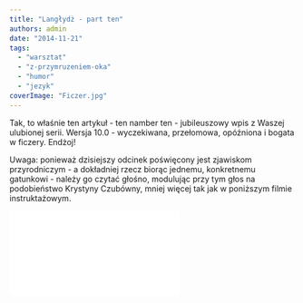 ```yaml
---
title: "Langłydż - part ten"
authors: admin
date: "2014-11-21"
tags:
  - "warsztat"
  - "z-przymruzeniem-oka"
  - "humor"
  - "jezyk"
coverImage: "Ficzer.jpg"
---
```


Tak, to właśnie ten artykuł - ten namber ten - jubileuszowy wpis z Waszej
ulubionej serii. Wersja 10.0 - wyczekiwana, przełomowa, opóźniona i bogata w
ficzery. Endżoj!

<!--truncate-->

Uwaga: ponieważ dzisiejszy odcinek poświęcony jest zjawiskom przyrodniczym - a
dokładniej rzecz biorąc jednemu, konkretnemu gatunkowi - należy go czytać
głośno, modulując przy tym głos na podobieństwo Krystyny Czubówny, mniej więcej
tak jak w poniższym filmie instruktażowym.

<iframe src="//www.youtube.com/embed/OYaa61lFLqA" height={315} width={560} allowFullScreen frameBorder={0} />

Przećwiczyliście sobie? No to do rzeczy.

**Ficzer** \[ang. _feature_\] (_łac. regulus genius avariae megadrogato_)
*-* ogólna nazwa rodziny z typu bezkręgowców, dawniej klasyfikowana niepoprawnie
jako gromada obleńce bądź bezideowce.

Ficzery to średniej wielkości pasożyty (poszczególne osobniki mogą osiągać
rozmiary małego budynku), odżywiające się również pokarmem roślinnym - głównie
papierem (różnego rodzaju specyfikacje i dokumentacje) oraz zieleniną ($). Żyją
w stadach, zwanych rilisami. Samiec - ficzer. Samica - ficzera. Młode do
osiągnięcia rozmiaru trzech stron dokumentacji nazywane są często ficzerkami.

Spotykane niemal w każdym środowisku: wodnym (np. kałuże startapowe), pustynnym
(organizacje rządowe) jak i w dżungli (korporacje). Często kojarzone z tzw.
"analami" (analitycy biznesowi), początkowo były mylnie uważane za pasożyty
przewodu pokarmowego. Nic bardziej błędnego. Ficzery lęgną się w głowach. Czasem
w postaci larwalnej mogą tam przebywać przez wiele lat, czasem wychodzą na świat
od razu po urodzeniu, od początku osiągając znaczne rozmiary. Nie udało się
znaleźć korelacji pomiędzy zawartością głowy nosiciela oraz rodzajem rodzących
się w jego głowie ficzerków. Wygląda na to, że ficzery równie dobrze radzą sobie
w głowach pustych jak i pełnych.

Po krótkim zazwyczaj okresie dojrzewania, larwa ficzerka wydostaje się na
zewnątrz głowy nosiciela i rozpoczyna infekowanie innych, jednocześnie osiągając
swoją końcową postać ficzera lub ficzery. Infekcja przebiega zazwyczaj dość
boleśnie i towarzyszą jej uciążliwe i bolesne objawy. Najczęściej spotykane z
nich:

- planowanie,
- estymacja,
- długotrwałe spotkania,
- [riwiu](http://techwriter.pl/langlydz-part-sewen/),
- kodowanie,
- dokumentacja,
- testowanie,
- rozczarowanie,
- gorączka i praca po godzinach.

Jedynym sposobem na walkę z tym pasożytem jest skomplikowana procedura o nazwie
_deskołp_, z powodu swojej złożoności stosowana tylko w beznadziejnych
przypadkach. Zazwyczaj, kiedy jest już za późno i liczba zarażonych osiąga
rozmiary typowe dla epidemii.

Pewne rodzaje pluskiew posiadają zdolność podszywania się pod ficzery.

[![bug-vs-feature](images/bug-vs-feature.gif)](http://techwriter.pl/wp-content/uploads/2014/11/bug-vs-feature.gif)

Nie są jednak tak zaraźliwe i kuracja zazwyczaj jest mniej kosztowna
(patrz. *[fiks](http://techwriter.pl/langlydz-part-fajf/)*).

Patrz też: *rilis, estymacja, skołp, deskołp.*
